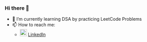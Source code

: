 ### Hi there 👋


- 🌱 I’m currently learning DSA by practicing LeetCode Problems
- 📫 How to reach me:
  -  <img src="https://upload.wikimedia.org/wikipedia/commons/c/ca/LinkedIn_logo_initials.png" width="22" /> [LinkedIn](https://www.linkedin.com/in/matejdragicevic/)

<!--
**MatejDragicevic/MatejDragicevic** is a ✨ _special_ ✨ repository because its `README.md` (this file) appears on your GitHub profile.

Here are some ideas to get you started:

- 🔭 I’m currently working on ...
- 🌱 I’m currently learning ...
- 👯 I’m looking to collaborate on ...
- 🤔 I’m looking for help with ...
- 💬 Ask me about ...
- 📫 How to reach me: ...
- 😄 Pronouns: ...
- ⚡ Fun fact: ...
-->

